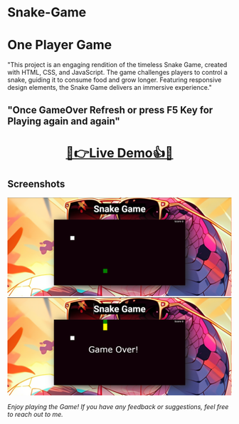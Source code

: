# Snake-Game
# One Player Game
"This project is an engaging rendition of the timeless Snake Game, created with HTML, CSS, and JavaScript. The game challenges players to control a snake, guiding it to consume food and grow longer. Featuring responsive design elements, the Snake Game delivers an immersive experience."
## "Once GameOver Refresh or press F5 Key for Playing again and again"

<h1 align="center">
  <a href="https://arnnab-snakegame.netlify.app/">🐍👉Live Demo👍🐍</a>
</h1>

## Screenshots
![Screenshot-1](Screenshot-1.png)
![Screenshot-2](Screenshot-2.png)

*Enjoy playing the Game! If you have any feedback or suggestions, feel free to reach out to me.*
